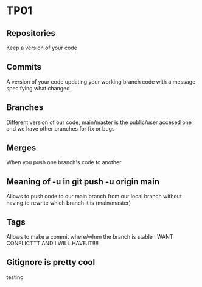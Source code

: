 # TP01
## Repositories
Keep a version of your code
## Commits
A version of your code updating your working branch code with a message specifying what changed
## Branches
Different version of our code, main/master is the public/user accesed one and we have other branches for fix or bugs
## Merges
When you push one branch's code to another
## Meaning of -u in git push -u origin main
Allows to push code to our main branch from our local branch without having to rewrite which branch it is (main/master)
## Tags
Allows to make a commit where/when the branch is stable 
I WANT CONFLICTTT AND I.WILL.HAVE.IT!!!! 
## Gitignore is pretty cool 
testing
